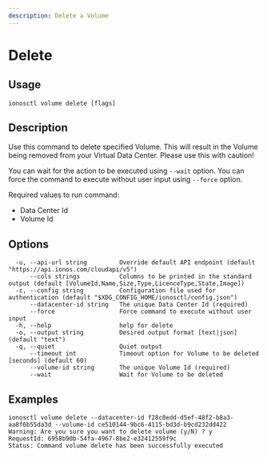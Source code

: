 ```yaml
---
description: Delete a Volume
---
```


# Delete

## Usage

```text
ionosctl volume delete [flags]
```

## Description

Use this command to delete specified Volume. This will result in the Volume being removed from your Virtual Data Center. Please use this with caution!

You can wait for the action to be executed using `--wait` option. You can force the command to execute without user input using `--force` option.

Required values to run command:

* Data Center Id
* Volume Id

## Options

```text
  -u, --api-url string         Override default API endpoint (default "https://api.ionos.com/cloudapi/v5")
      --cols strings           Columns to be printed in the standard output (default [VolumeId,Name,Size,Type,LicenceType,State,Image])
  -c, --config string          Configuration file used for authentication (default "$XDG_CONFIG_HOME/ionosctl/config.json")
      --datacenter-id string   The unique Data Center Id (required)
      --force                  Force command to execute without user input
  -h, --help                   help for delete
  -o, --output string          Desired output format [text|json] (default "text")
  -q, --quiet                  Quiet output
      --timeout int            Timeout option for Volume to be deleted [seconds] (default 60)
      --volume-id string       The unique Volume Id (required)
      --wait                   Wait for Volume to be deleted
```

## Examples

```text
ionosctl volume delete --datacenter-id f28c0edd-d5ef-48f2-b8a3-aa8f6b55da3d --volume-id ce510144-9bc6-4115-bd3d-b9cd232dd422 
Warning: Are you sure you want to delete volume (y/N) ? y
RequestId: 6958b90b-54fa-4967-8be2-e32412559f9c
Status: Command volume delete has been successfully executed
```

